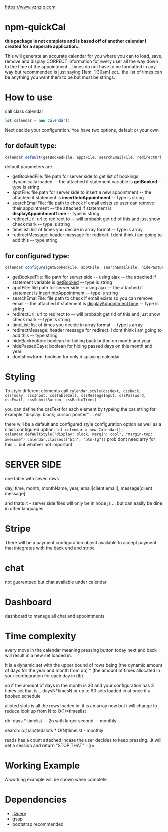 
https://www.vznzip.com

# npm-quickCal

**this package is not complete and is based off of another calendar I created for a seperate application..**

This will generate an accurate calendar for you where you can to load, save, remove and display CORRECT information for every user all the way down to the time of the appointment... times do not have to be formatted in any way but recommended is just saying [1am, 1:30am] ect.. the list of times can be anything you want them to be but must be strings.

# How to use

call class calendar 

```js
let calendar = new Calendar()
```

Next decide your configuration. You have two options, default or your own

## for default type:

```js
calendar.default(getBookedFile, apptFile, searchEmailFile, redirectUrl, timeList, redirectMessage)
```

default parameters are

*   getBookedFile: file path for server side to get list of bookings dynamically loaded -- the attached if statement variable is **getBooked** -- type is string
*   apptFile: file path for server side to insert a new appointment -- the attached if statement is **insertIntoAppointment** -- type is string
*   searchEmailFile: file path to check if email exists so user can remove their appointment -- the attached if statement is **displayAppointmentTime** -- type is string
*   redirectUrl: url to redirect to -- will probablt get rid of this and just show check mark -- type is string
*   timeList: list of times you decide in array format -- type is array
*   redirectMessage: header message for redirect. I dont think i am going to add this -- type string

## for configured type:

```js
calendar.configure(getBookedFile, apptFile, searchEmailFile, hidePastDays, hideBackButton, timelist, redirectUrl, redirectMessage, dontshowForm)
```

*   getBookedFile: file path for server side -- using ajax -- the attached if statement variable is <u>getBooked</u> -- type is string
*   apptFile: file path for server side -- using ajax -- the attached if statement is <u>insertIntoAppointment</u> -- type is string
*   searchEmailFile: file path to check if email exists so you can remove email -- the attached if statement is <u>displayAppointmentTime</u> -- type is string
*   redirectUrl: url to redirect to -- will probablt get rid of this and just show check mark -- type is string
*   timeList: list of times you decide in array format -- type is array
*   redirectMessage: header message for redirect. I dont think i am going to add this -- type string
*   hideBackbutton: boolean for hiding back button on month and year
*   hidePassedDays: boolean for hiding passed days on this month and year
*   dontshowform: boolean for only displaying calendar

# Styling

To style different elements call `calendar.style(cssNext, cssBack, cssToday, cssInput, cssTableCell, cssMessageInput, cssPassword, cssEmail, cssSubmitButton, cssRadioTimes)`

you can define the cssText for each element by typeing the css string for example "display: block; cursor: pointer" ... ect

there will be a default and configured style configuration option as well as a class configured option. `let calendar = new Calendar(); calendar.defaultStyle("display: block; margin: cool", "margin-top: awesome") calendar.classes(["btn", "btn-lg"])` prob dont need arry for this.... but whatver not important

# SERVER SIDE

one table with seven rows

day, time, month, monthName, year, email[client email], message[client message]

and thats it - server side files will only be in node js ... but can easily be dine in other languages

# Stripe

There will be a payment configuration object available to accept payment that integrates with the back end and stripe

# chat

not guarenteed but chat available under calendar

# Dashboard

dashboard to manage all chat and appointments

# Time complexity

every move in the calendar meaning pressing button today next and back will result in a new set loaded in.

It is a dynamic set with the upper bound of rows being (the dynamic amount of days for the year and month from db) * (the amount of times allocated in your configuration for each day in db)

so if the amount of days in the month is 30 and your configuration has 3 times set that is... daysN*timesN or up to 90 sets loaded in at once if a booked schedule

alloted slots is all the rows loaded in. it is an array now but i will change to reduce look up from N to O(1)*timeslist

db: days * timelist -- 2n with larger second -- monthly

search: o(1)alottedslots * O(N)timelist - monthly

reads has a count attached incase the user decides to keep pressing...it will set a session and return "STOP THAT" =\|/=

# Working Example

A working example will be shown when complete

# Dependencies

* [jQuery](https://jquery.com/)
* gsap
* bootstrap recommended
